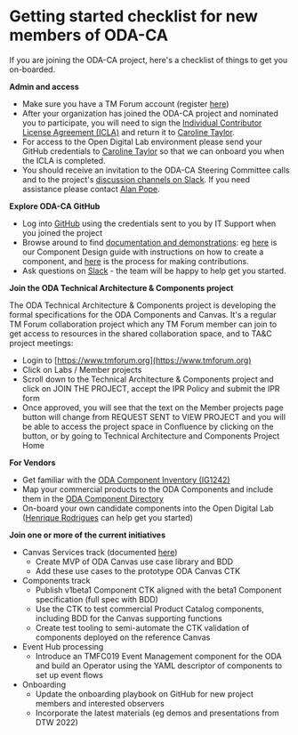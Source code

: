 # Getting started checklist for new members of ODA-CA

If you are joining the ODA-CA project, here's a checklist of things to get you on-boarded.

**Admin and access**

* Make sure you have a TM Forum account (register [here](https://myaccount.tmforum.org/register))
* After your organization has joined the ODA-CA project and nominated you to participate, you will need to sign the [Individual Contributor License Agreement (ICLA)](https://info.tmforum.org/tmfcodes-individual-contributor-license-agreement.html) and return it to [Caroline Taylor](mailto:ctaylor@tmforum.org).
* For access to the Open Digital Lab environment please send your GitHub credentials to [Caroline Taylor](mailto:ctaylor@tmforum.org) so that we can onboard you when the ICLA is completed.
* You should receive an invitation to the ODA-CA Steering Committee calls and to the project's [discussion channels on Slack](https://app.slack.com/client/T01C5A3NAU9/C01CGGDDLCQ). If you need assistance please contact [Alan Pope](mailto:apope@tmforum.org).

**Explore ODA-CA GitHub**

* Log into [GitHub](https://github.com/tmforum-oda) using the credentials sent to you by IT Support when you joined the project
* Browse around to find [documentation and demonstrations](https://tmforum-oda.github.io/oda-ca-docs/): eg [here](ODAComponentDesignGuidelines.md) is our Component Design guide with instructions on how to create a component, and [here](ContributionsGuide.md) is the process for making contributions.
* Ask questions on [Slack](https://app.slack.com/client/T01C5A3NAU9/C01CGGDDLCQ) - the team will be happy to help get you started.

**Join the ODA Technical Architecture & Components project**
 
The ODA Technical Architecture & Components project is developing the formal specifications for the ODA Components and Canvas.  It's a regular TM Forum collaboration project which any TM Forum member can join to get access to resources in the shared collaboration space, and to TA&C project meetings: 

* Login to [https://www.tmforum.org](https://www.tmforum.org)
* Click on Labs / Member projects 
* Scroll down to the Technical Architecture & Components project and click on JOIN THE PROJECT, accept the IPR Policy and submit the IPR form
* Once approved, you will see that the text on the Member projects page button will change from REQUEST SENT to VIEW PROJECT and you will be able to access the project space in Confluence by clicking on the button, or by going to Technical Architecture and Components Project Home

**For Vendors**

* Get familiar with the [ODA Component Inventory (IG1242)](https://www.tmforum.org/resources/?s=ig1242&post_type=product&tmf_filter_release_status=status-production)
* Map your commercial products to the ODA Components and include them in the [ODA Component Directory](https://oda-directory.labs.tmforum.org/)
* On-board your own candidate components into the Open Digital Lab ([Henrique Rodrigues](mailto:hrodrigues@tmforum.org) can help get you started)

**Join one or more of the current initiatives**

* Canvas Services track (documented [here](https://github.com/tmforum-oda/oda-canvas-ctk/tree/canvasUseCasesandBDD))
  * Create MVP of ODA Canvas use case library and BDD
  * Add these use cases to the prototype ODA Canvas CTK
* Components track
  * Publish v1beta1 Component CTK aligned with the beta1 Component specification (full spec with BDD)
  * Use the CTK to test commercial Product Catalog components, including BDD for the Canvas supporting functions
  * Create test tooling to semi-automate the CTK validation of components deployed on the reference Canvas
* Event Hub processing
  * Introduce an TMFC019 Event Management component for the ODA and build an Operator using the YAML descriptor of components to set up event flows
* Onboarding
  * Update the onboarding playbook on GitHub for new project members and interested observers
  * Incorporate the latest materials (eg demos and presentations from DTW 2022)

